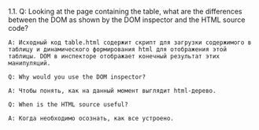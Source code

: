 1.1. Q: Looking at the page containing the table, what are the differences between the DOM as shown by the DOM inspector and the HTML source code?

	A: Исходный код table.html содержит скрипт для загрузки содержимого в таблицу и динамического формирования html для отображения этой таблицы. DOM в инспекторе отображает конечный результат этих манипуляций.

	Q: Why would you use the DOM inspector? 

	A: Чтобы понять, как на данный момент выглядит html-дерево. 
 		
	Q: When is the HTML source useful?

	A: Когда необходимо осознать, как все устроено.
